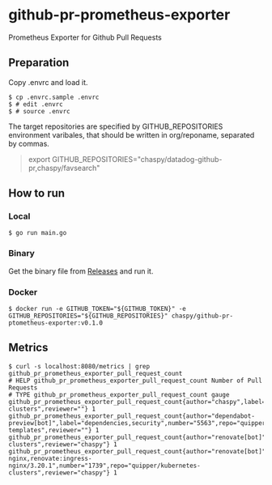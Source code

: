 # github-pr-prometheus-exporter
Prometheus Exporter for Github Pull Requests

## Preparation

Copy .envrc and load it.

```
$ cp .envrc.sample .envrc
$ # edit .envrc
$ # source .envrc
```

The target repositories are specified by GITHUB_REPOSITORIES environment varibales, that should be written in org/reponame, separated by commas.

>export GITHUB_REPOSITORIES="chaspy/datadog-github-pr,chaspy/favsearch"

## How to run

### Local

```
$ go run main.go
```

### Binary

Get the binary file from [Releases](https://github.com/chaspy/datadog-github-pr/releases) and run it.

### Docker

```
$ docker run -e GITHUB_TOKEN="${GITHUB_TOKEN}" -e GITHUB_REPOSITORIES="${GITHUB_REPOSITORIES}" chaspy/github-pr-ptometheus-exporter:v0.1.0
```

## Metrics

```
$ curl -s localhost:8080/metrics | grep github_pr_prometheus_exporter_pull_request_count
# HELP github_pr_prometheus_exporter_pull_request_count Number of Pull Requests
# TYPE github_pr_prometheus_exporter_pull_request_count gauge
github_pr_prometheus_exporter_pull_request_count{author="chaspy",label="",number="1470",repo="quipper/kubernetes-clusters",reviewer=""} 1
github_pr_prometheus_exporter_pull_request_count{author="dependabot-preview[bot]",label="dependencies,security",number="5563",repo="quipper/server-templates",reviewer=""} 1
github_pr_prometheus_exporter_pull_request_count{author="renovate[bot]",label="renovate:datadog,renovate:datadog/2.6.13",number="1798",repo="quipper/kubernetes-clusters",reviewer="chaspy"} 1
github_pr_prometheus_exporter_pull_request_count{author="renovate[bot]",label="renovate:ingress-nginx,renovate:ingress-nginx/3.20.1",number="1739",repo="quipper/kubernetes-clusters",reviewer="chaspy"} 1
```
